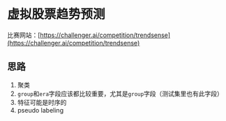 # 虚拟股票趋势预测

比赛网站：[https://challenger.ai/competition/trendsense](https://challenger.ai/competition/trendsense)

## 思路

1. 聚类
1. `group`和`era`字段应该都比较重要，尤其是`group`字段（测试集里也有此字段）
1. 特征可能是时序的
1. pseudo labeling